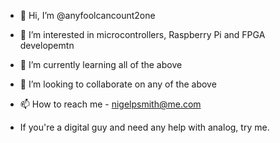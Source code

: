 - 👋 Hi, I’m @anyfoolcancount2one
- 👀 I’m interested in microcontrollers, Raspberry Pi and FPGA developemtn
- 🌱 I’m currently learning all of the above
- 💞️ I’m looking to collaborate on any of the above
- 📫 How to reach me - nigelpsmith@me.com

- If you're a digital guy and need any help with analog, try me.

<!---
anyfoolcancount2one/anyfoolcancount2one is a ✨ special ✨ repository because its `README.md` (this file) appears on your GitHub profile.
You can click the Preview link to take a look at your changes.
--->
